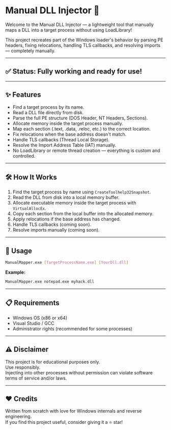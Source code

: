 # Manual DLL Injector 🚀

Welcome to the Manual DLL Injector — a lightweight tool that manually maps a DLL into a target process without using LoadLibrary!

This project recreates part of the Windows loader's behavior by parsing PE headers, fixing relocations, handling TLS callbacks, and resolving imports — completely manually.

---

## ✅ Status: Fully working and ready for use!

---

## ✨ Features

- Find a target process by its name.
- Read a DLL file directly from disk.
- Parse the full PE structure (DOS Header, NT Headers, Sections).
- Allocate memory inside the target process manually.
- Map each section (.text, .data, .reloc, etc.) to the correct location.
- Fix relocations when the base address doesn't match.
- Handle TLS callbacks (Thread Local Storage).
- Resolve the Import Address Table (IAT) manually.
- No LoadLibrary or remote thread creation — everything is custom and controlled.

---

## 🛠️ How It Works

1. Find the target process by name using `CreateToolhelp32Snapshot`.
2. Read the DLL from disk into a local memory buffer.
3. Allocate executable memory inside the target process with `VirtualAllocEx`.
4. Copy each section from the local buffer into the allocated memory.
5. Apply relocations if the base address has changed.
6. Handle TLS callbacks (coming soon).
7. Resolve imports manually (coming soon).

---

## 🚀 Usage

```bash
ManualMapper.exe [TargetProcessName.exe] [YourDll.dll]
```

**Example:**

```bash
ManualMapper.exe notepad.exe myhack.dll
```

---

## 📋 Requirements

- Windows OS (x86 or x64)
- Visual Studio / GCC
- Administrator rights (recommended for some processes)

---

## ⚠️ Disclaimer

This project is for educational purposes only.  
Use responsibly.  
Injecting into other processes without permission can violate software terms of service and/or laws.

---

## ❤️ Credits

Written from scratch with love for Windows internals and reverse engineering.  
If you find this project useful, consider giving it a ⭐ star!
